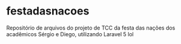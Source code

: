 # festadasnacoes
Repositório de arquivos do projeto de TCC da festa das nações dos acadêmicos Sérgio e Diego, utilizando Laravel 5
lol
